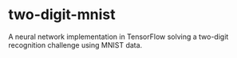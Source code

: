 # two-digit-mnist
A neural network implementation in TensorFlow solving a two-digit recognition challenge using MNIST data.
